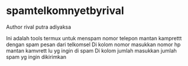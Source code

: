 # spamtelkomnyetbyrival

Author rival putra adiyaksa

Ini adalah tools termux untuk menspam nomor telepon mantan kamprettt dengan spam pesan dari telkomsel
Di kolom nomor masukkan nomor hp mantan kamvrett lu yg ingin di spam
Di kolom jumlah masukkan jumlah spam yg ingin dikirimkan
